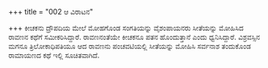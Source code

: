 +++
title = "002 ಆ ವಿರಾಟನ"

+++
ಕೀಚಕನು ದ್ರೌಪದಿಯ ಮೇಲೆ ಮೋಹಗೊಂಡ ಸಂಗತಿಯನ್ನು ವೈಶಂಪಾಯನರು ಸೀತೆಯನ್ನು ಮೋಹಿಸಿದ ರಾವಣನ ಕಥೆಗೆ ಸಮೀಕರಿಸಿದ್ದಾರೆ. ರಾವಣನಂತೆಯೇ ಕೀಚಕನೂ ಪತನ ಹೊಂದುತ್ತಾನೆ ಎಂದು ಧ್ವನಿಸಿದ್ದಾರೆ. ವಿಶ್ರವಸ್ಸಿನ ಮಗನೂ ತ್ರಿಲೋಕಾಧಿಪತಿಯೂ ಆದ ರಾವಣನು ಪಂಚವಟಿಯಲ್ಲಿ ಸೀತೆಯನ್ನು ಮೋಹಿಸಿ ಸರ್ವನಾಶ ತಂದುಕೊಂಡ ರಾಮಾಯಣದ ಕಥೆ ಇಲ್ಲಿ ಸೂಚಿತವಾಗಿದೆ.